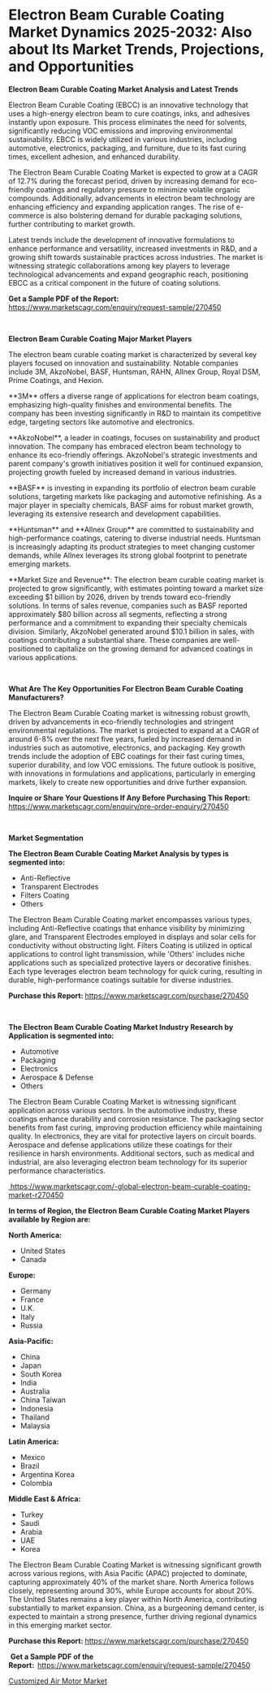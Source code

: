 <p><h1>Electron Beam Curable Coating Market Dynamics 2025-2032: Also about Its Market Trends, Projections, and Opportunities</h1></p><p><strong>Electron Beam Curable Coating Market Analysis and Latest Trends</strong></p>
<p><p>Electron Beam Curable Coating (EBCC) is an innovative technology that uses a high-energy electron beam to cure coatings, inks, and adhesives instantly upon exposure. This process eliminates the need for solvents, significantly reducing VOC emissions and improving environmental sustainability. EBCC is widely utilized in various industries, including automotive, electronics, packaging, and furniture, due to its fast curing times, excellent adhesion, and enhanced durability.</p><p>The Electron Beam Curable Coating Market is expected to grow at a CAGR of 12.7% during the forecast period, driven by increasing demand for eco-friendly coatings and regulatory pressure to minimize volatile organic compounds. Additionally, advancements in electron beam technology are enhancing efficiency and expanding application ranges. The rise of e-commerce is also bolstering demand for durable packaging solutions, further contributing to market growth.</p><p>Latest trends include the development of innovative formulations to enhance performance and versatility, increased investments in R&D, and a growing shift towards sustainable practices across industries. The market is witnessing strategic collaborations among key players to leverage technological advancements and expand geographic reach, positioning EBCC as a critical component in the future of coating solutions.</p></p>
<p><strong>Get a Sample PDF of the Report:&nbsp;</strong> <a href="https://www.marketscagr.com/enquiry/request-sample/270450?utm_campaign=2095&utm_medium=2&utm_source=Github&utm_content=ia&utm_term=30032025&utm_id=electron-beam-curable-coating">https://www.marketscagr.com/enquiry/request-sample/270450</a></p>
<p>&nbsp;</p>
<p><strong>Electron Beam Curable Coating Major Market Players</strong></p>
<p><p>The electron beam curable coating market is characterized by several key players focused on innovation and sustainability. Notable companies include 3M, AkzoNobel, BASF, Huntsman, RAHN, Allnex Group, Royal DSM, Prime Coatings, and Hexion.</p><p>**3M** offers a diverse range of applications for electron beam coatings, emphasizing high-quality finishes and environmental benefits. The company has been investing significantly in R&D to maintain its competitive edge, targeting sectors like automotive and electronics.</p><p>**AkzoNobel**, a leader in coatings, focuses on sustainability and product innovation. The company has embraced electron beam technology to enhance its eco-friendly offerings. AkzoNobel's strategic investments and parent company's growth initiatives position it well for continued expansion, projecting growth fueled by increased demand in various industries.</p><p>**BASF** is investing in expanding its portfolio of electron beam curable solutions, targeting markets like packaging and automotive refinishing. As a major player in specialty chemicals, BASF aims for robust market growth, leveraging its extensive research and development capabilities.</p><p>**Huntsman** and **Allnex Group** are committed to sustainability and high-performance coatings, catering to diverse industrial needs. Huntsman is increasingly adapting its product strategies to meet changing customer demands, while Allnex leverages its strong global footprint to penetrate emerging markets.</p><p>**Market Size and Revenue**: The electron beam curable coating market is projected to grow significantly, with estimates pointing toward a market size exceeding $1 billion by 2026, driven by trends toward eco-friendly solutions. In terms of sales revenue, companies such as BASF reported approximately $80 billion across all segments, reflecting a strong performance and a commitment to expanding their specialty chemicals division. Similarly, AkzoNobel generated around $10.1 billion in sales, with coatings contributing a substantial share. These companies are well-positioned to capitalize on the growing demand for advanced coatings in various applications.</p></p>
<p>&nbsp;</p>
<p><strong>What Are The Key Opportunities For Electron Beam Curable Coating Manufacturers?</strong></p>
<p><p>The Electron Beam Curable Coating market is witnessing robust growth, driven by advancements in eco-friendly technologies and stringent environmental regulations. The market is projected to expand at a CAGR of around 6-8% over the next five years, fueled by increased demand in industries such as automotive, electronics, and packaging. Key growth trends include the adoption of EBC coatings for their fast curing times, superior durability, and low VOC emissions. The future outlook is positive, with innovations in formulations and applications, particularly in emerging markets, likely to create new opportunities and drive further expansion.</p></p>
<p><strong>Inquire or Share Your Questions If Any Before Purchasing This Report:</strong> <a href="https://www.marketscagr.com/enquiry/pre-order-enquiry/270450?utm_campaign=2095&utm_medium=2&utm_source=Github&utm_content=ia&utm_term=30032025&utm_id=electron-beam-curable-coating">https://www.marketscagr.com/enquiry/pre-order-enquiry/270450</a></p>
<p>&nbsp;</p>
<p><strong>Market Segmentation</strong></p>
<p><strong>The Electron Beam Curable Coating Market Analysis by types is segmented into:</strong></p>
<p><ul><li>Anti-Reflective</li><li>Transparent Electrodes</li><li>Filters Coating</li><li>Others</li></ul></p>
<p><p>The Electron Beam Curable Coating market encompasses various types, including Anti-Reflective coatings that enhance visibility by minimizing glare, and Transparent Electrodes employed in displays and solar cells for conductivity without obstructing light. Filters Coating is utilized in optical applications to control light transmission, while 'Others' includes niche applications such as specialized protective layers or decorative finishes. Each type leverages electron beam technology for quick curing, resulting in durable, high-performance coatings suitable for diverse industries.</p></p>
<p><strong>Purchase this Report:&nbsp;</strong><a href="https://www.marketscagr.com/purchase/270450?utm_campaign=2095&utm_medium=2&utm_source=Github&utm_content=ia&utm_term=30032025&utm_id=electron-beam-curable-coating">https://www.marketscagr.com/purchase/270450</a></p>
<p>&nbsp;</p>
<p><strong>The Electron Beam Curable Coating Market Industry Research by Application is segmented into:</strong></p>
<p><ul><li>Automotive</li><li>Packaging</li><li>Electronics</li><li>Aerospace & Defense</li><li>Others</li></ul></p>
<p><p>The Electron Beam Curable Coating Market is witnessing significant application across various sectors. In the automotive industry, these coatings enhance durability and corrosion resistance. The packaging sector benefits from fast curing, improving production efficiency while maintaining quality. In electronics, they are vital for protective layers on circuit boards. Aerospace and defense applications utilize these coatings for their resilience in harsh environments. Additional sectors, such as medical and industrial, are also leveraging electron beam technology for its superior performance characteristics.</p></p>
<p><a href="https://www.marketscagr.com/-global-electron-beam-curable-coating-market-r270450?utm_campaign=2095&utm_medium=2&utm_source=Github&utm_content=ia&utm_term=30032025&utm_id=electron-beam-curable-coating">&nbsp;https://www.marketscagr.com/-global-electron-beam-curable-coating-market-r270450</a></p>
<p><strong>In terms of Region, the Electron Beam Curable Coating Market Players available by Region are:</strong></p>
<p>
    <p> <strong> North America: </strong>
        <ul>
            <li>United States</li>
            <li>Canada</li>
        </ul>
        </p> 
    <p> <strong> Europe: </strong>
        <ul>
            <li>Germany</li>
            <li>France</li>
            <li>U.K.</li>
            <li>Italy</li>
            <li>Russia</li>
        </ul>
        </p> 
    <p> <strong> Asia-Pacific: </strong>
        <ul>
            <li>China</li>
            <li>Japan</li>
            <li>South Korea</li>
            <li>India</li>
            <li>Australia</li>
            <li>China Taiwan</li>
            <li>Indonesia</li>
            <li>Thailand</li>
            <li>Malaysia</li>
        </ul>
        </p> 
    <p> <strong> Latin America: </strong>
        <ul>
            <li>Mexico</li>
            <li>Brazil</li>
            <li>Argentina Korea</li>
            <li>Colombia</li>
        </ul>
        </p> 
    <p> <strong> Middle East & Africa: </strong>
        <ul>
            <li>Turkey</li>
            <li>Saudi</li>
            <li>Arabia</li>
            <li>UAE</li>
            <li>Korea</li>
        </ul>
    </p>
    </p>
<p><p>The Electron Beam Curable Coating Market is witnessing significant growth across various regions, with Asia Pacific (APAC) projected to dominate, capturing approximately 40% of the market share. North America follows closely, representing around 30%, while Europe accounts for about 20%. The United States remains a key player within North America, contributing substantially to market expansion. China, as a burgeoning demand center, is expected to maintain a strong presence, further driving regional dynamics in this emerging market sector.</p></p>
<p><strong>Purchase this Report: </strong><a href="https://www.marketscagr.com/purchase/270450?utm_campaign=2095&utm_medium=2&utm_source=Github&utm_content=ia&utm_term=30032025&utm_id=electron-beam-curable-coating">https://www.marketscagr.com/purchase/270450</a></p>
<p>&nbsp;<strong>Get a Sample PDF of the Report:&nbsp;&nbsp;</strong><a href="https://www.marketscagr.com/enquiry/request-sample/270450?utm_campaign=2095&utm_medium=2&utm_source=Github&utm_content=ia&utm_term=30032025&utm_id=electron-beam-curable-coating">https://www.marketscagr.com/enquiry/request-sample/270450</a></p>
<p><strong></strong></p>
<p><p><a href="https://github.com/mauripalmi/Market-Research-Report-List-6/blob/main/customized-air-motor-market.md?utm_campaign=2095&utm_medium=2&utm_source=Github&utm_content=ia&utm_term=30032025&utm_id=electron-beam-curable-coating">Customized Air Motor Market</a></p></p>